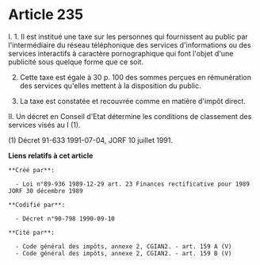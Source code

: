 # Article 235

I. 1. Il est institué une taxe sur les personnes qui fournissent au public par l'intermédiaire du réseau téléphonique des
services d'informations ou des services interactifs à caractère pornographique qui font l'objet d'une publicité sous quelque
forme que ce soit.

2. Cette taxe est égale à 30 p. 100 des sommes perçues en rémunération des services qu'elles mettent à la disposition du
public.

3. La taxe est constatée et recouvrée comme en matière d'impôt direct.

II.  Un décret en Conseil d'Etat détermine les conditions de classement des services visés au I (1).

(1) Décret 91-633 1991-07-04, JORF 10 juillet 1991.

**Liens relatifs à cet article**

	**Créé par**:

	  - Loi n°89-936 1989-12-29 art. 23 Finances rectificative pour 1989 JORF 30 décembre 1989

	**Codifié par**:

	  - Décret n°90-798 1990-09-10

	**Cité par**:

	  - Code général des impôts, annexe 2, CGIAN2. - art. 159 A (V)
	  - Code général des impôts, annexe 2, CGIAN2. - art. 159 B (V)
